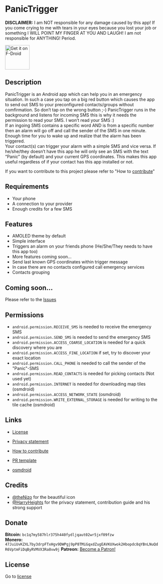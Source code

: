 # PanicTrigger
**DISCLAIMER:** I am NOT responsible for any damage caused by this app! If you come crying to me with tears in your eyes because you lost your job or something I WILL POINT MY FINGER AT YOU AND LAUGH! I am not responsible for ANYTHING! Period.

[<img src="https://f-droid.org/badge/get-it-on.png" 
      alt="Get it on F-Droid"
      height="80">](https://f-droid.org/packages/at.tacticaldevc.panictrigger/)

## Description
PanicTrigger is an Android app which can help you in an emergency situation. In such a case you tap on a big red button which causes the app to send out SMS to your preconfigured contacts/groups without comfirmation. So don’t tap on the wrong button ;-)
PanicTrigger runs in the background and listens for incoming SMS this is why it needs the permission to read your SMS. I won’t read your SMS :)<br/>
If an ingoing SMS contains a specific word AND is from a specific number then an alarm will go off and call the sender of the SMS in one minute. Enough time for you to wake up and realize that the alarm has been triggered.<br/>
Your contact(s) can trigger your alarm with a simple SMS and vice versa. If he/she/they doesn’t have this app he will only see an SMS with the text “Panic” (by default) and your current GPS coordinates. This makes this app useful regardless of if your contact has this app installed or not.<br/>

If you want to contribute to this project please refer to "How to [contribute](CONTRIBUTING.md)"
## Requirements
 - Your phone
 - A connection to your provider
 - Enough credits for a few SMS
## Features
 - AMOLED theme by default
 - Simple interface
 - Triggers an alarm on your friends phone (He/She/They needs to have this app too)
 - More features coming soon…
 - Send last known GPS coordinates within trigger message
 - In case there are no contacts configured call emergency services
 - Contacts grouping
## Coming soon…
Please refer to the [Issues](https://github.com/tacticalDevC/PanicTrigger/issues?utf8=%E2%9C%93&q=is%3Aissue+is%3Aopen+label%3Aenhancement)
## Permissions
- ```android.permission.RECEIVE_SMS``` is needed to receive the emergency SMS
- ```android.permission.SEND_SMS``` is needed to send the emergency SMS
- ```android.permission.ACCESS_COARSE_LOCATION``` is needed for a quick discovery where you are
- ```android.permission.ACCESS_FINE_LOCATION``` if set, try to discover your exact location
- ```android.permission.CALL_PHONE``` is needed to call the sender of the "Panic"-SMS
- ```android.permission.READ_CONTACTS``` is needed for picking contacts (Not used yet)
- ```android.permission.INTERNET``` is needed for downloading map tiles (osmdroid)
- ```android.permission.ACCESS_NETWORK_STATE``` (osmdroid)
- ```android.permission.WRITE_EXTERNAL_STORAGE``` is needed for writing to the tile cache (osmdroid)
## Links
 - [License](LICENSE)
 - [Privacy statement](Privacy.md)
 - [How to contribute](Contributing.md)
 - [PR template](PULL_REQUEST_TEMPLATE.md)
 
 - [osmdroid](https://github.com/osmdroid/osmdroid)
## Credits
 - [@theNizo](https://github.com/theNizo) for the beautiful icon
 - [@HarryHeights](https://github.com/HarryHeights) for the privacy statement, contribution guide and his strong support
## Donate
**Bitcoin:** ```bc1q7my587hlr375h440fydljqaut02wr5jxf09fzw```<br/>
**Monero:** ```47JuiUvKZXL7by3drpFTxHgv9DWPgj9pP8TMiGqxdZugEAVKUXwok2Hbopdc8qYBnLNuQdR6VptmFiDqByRVMVX3Ra8vw9j```
**Patreon:** <a href="https://www.patreon.com/bePatron?u=18684017" data-patreon-widget-type="become-patron-button">Become a Patron!</a>
## License
Go to [license](LICENSE)

<!--stackedit_data:
eyJoaXN0b3J5IjpbNzIyMzM3MjU4XX0=
-->
